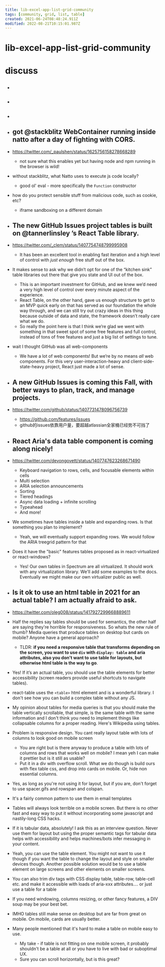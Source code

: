 ```yaml
---
title: lib-excel-app-list-grid-community
tags: [community, grid, list, table]
created: 2021-06-24T08:48:24.911Z
modified: 2022-08-21T10:15:01.987Z
---
```


# lib-excel-app-list-grid-community

# discuss

- ## 

- ## 

- ## 

- ## got @stackblitz WebContainer running inside natto after a day of fighting with CORS. 
- https://twitter.com/_paulshen/status/1625756158278668289
  - not sure what this enables yet but having node and npm running in the browser is wild!
- without stackblitz, what Natto uses to execute js code locally?
  - good ol' eval - more specifically the `Function` constructor
- how do you protect sensible stuff from malicious code, such as cookie, etc?
  - iframe sandboxing on a different domain

- ## The new GitHub Issues project tables is built on @tannerlinsley ’s React Table library. 
- https://twitter.com/_clem/status/1407754748799995908
  - It has been an excellent tool in enabling fast iteration and a high level of control with *just enough* free stuff out of the box.
- It makes sense to ask why we didn’t opt for one of the “kitchen sink” table libraries out there that give you state and UI out of the box.
  - This is an important investment for GitHub, and we knew we’d need a very high level of control over every minute aspect of the experience.
  - React Table, on the other hand, gave us enough structure to get to an MVP quick early on that has served as our foundation the whole way through, and we can still try out crazy ideas in this thing because outside of data and state, the framework doesn’t really care what we do.
  - So really the point here is that I think we’re glad we went with something in that sweet spot of some free features and full control, instead of tons of free features and just a big list of settings to tune.
- wait I thought GitHub was all web-components
  - We have a lot of web components! But we’re by no means *all* web components. For this very user-interaction-heavy and client-side-state-heavy project, React just made a lot of sense.

- ## A new GitHub Issues is coming this Fall, with better ways to plan, track, and manage projects.
- https://twitter.com/github/status/1407731478096756739
  - https://github.com/features/issues
  - github的issues依靠用户量，要超越atlassian全家桶已经势不可挡了

- ## React Aria's data table component is coming along nicely!
- https://twitter.com/devongovett/status/1407747623268671490
  - Keyboard navigation to rows, cells, and focusable elements within cells
  - Multi selection
  - ARIA selection announcements
  - Sorting
  - Tiered headings
  - Async data loading + infinite scrolling
  - Typeahead
  - And more!
- We sometimes have tables inside a table and expanding rows. Is that something you plan to implement?
  - Yeah, we will eventually support expanding rows. We would follow the ARIA treegrid pattern for that
- Does it have the "basic" features tables proposed as in react-virtualized or react-windows?
  - Yes! Our own tables in Spectrum are all virtualized. It should work with any virtualization library. We'll add some examples to the docs. Eventually we might make our own virtualizer public as well.

- ## Is it ok to use an html table in 2021 for an actual table? I am actually afraid to ask.
- https://twitter.com/oleg008/status/1417927299668889611
- Half the replies say tables should be used for semantics, the other half are saying they're horrible for responsiveness. So whats the new rule of thumb? Media queries that produce tables on desktop but cards on mobile? Anyone have a general approach?
  - TLDR: **if you need a responsive table that transforms depending on the screen, you want to use `div` with `display: table` and aria attributes, also you don't want to use table for layouts, but otherwise html table is the way to go**. 
- Yes! If it’s an actual table, you should use the table elements for better accessibility (screen readers provide useful shortcuts to navigate tables).
- react-table uses the `<table>` html element and is a wonderful library. I don't see how you can build a complex table without any JS.
- My opinion about tables for media queries is that you should make the table vertically scrollable, that simple, is the same table with the same information and I don't think you need to implement things like collapsable columns for a proper reading. Here's Wikipedia using tables.
- Problem is responsive design. You cant really layout table with lots of columns to look good on mobile screen
  - You are right but is there anyway to produce a table with lots of columns and rows that works well on mobile? I mean yeh I can make it prettier but is it still as usable?
  - Put it in a div with overflow scroll. What we do though is build ours with flex table css, and drop into cards on mobile. Or, hide non essential columns.
- Yes, as long as you're not using it for layout, but if you are, don't forget to use spacer.gifs and rowspan and colspan.
- It's a fairly common pattern to use them in email templates
- Tables will always look terrible on a mobile screen. But there is no other fast and easy way to put it without incorporating some javascript and nastily-long CSS hacks.
- If it is tabular data, absolutely! I ask this as an interview question. Never use them for layout but using the proper semantic tags for tabular data helps with accessibility and helps machines/bots infer messaging in your content.
- Yeah, you can use the table element. You might not want to use it though if you want the table to change the layout and style on smaller devices though. Another possible solution would be to use a table element on large screens and other elements on smaller screens.
- You can also trim div tags with CSS display table, table-row, table-cell etc. and make it accessible with loads of aria-xxx attributes.... or just use a table for a table
- If you need windowing, columns resizing, or other fancy features, a DIV soup may be your best bet.
- IMHO tables still make sense on desktop but are far from great on mobile. On mobile, cards are usually better.
- Many people mentioned that it's hard to make a table on mobile easy to use.
  - My take - if table is not fitting on one mobile screen, it probably shouldn't be a table at all or you have to live with  bad or suboptimal UX.
  - Sure you can scroll horizontally, but is this great?

